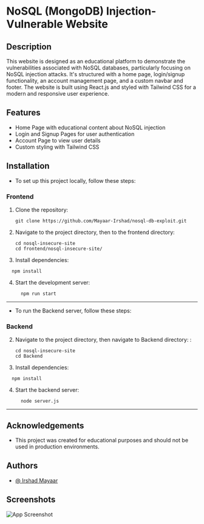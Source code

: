 # NoSQL (MongoDB) Injection-Vulnerable Website

## Description
This website is designed as an educational platform to demonstrate the vulnerabilities associated with NoSQL databases, particularly focusing on NoSQL injection attacks. It's structured with a home page, login/signup functionality, an account management page, and a custom navbar and footer. The website is built using React.js and styled with Tailwind CSS for a modern and responsive user experience.

## Features


- Home Page with educational content about NoSQL injection
- Login and Signup Pages for user authentication
- Account Page to view user details
- Custom styling with Tailwind CSS

## Installation


- To set up this project locally, follow these steps:

### Frontend

1. Clone the repository:
   ```
   git clone https://github.com/Mayaar-Irshad/nosql-db-exploit.git

2. Navigate to the project directory, then to the frontend directory:

      ```
      cd nosql-insecure-site
      cd frontend/nosql-insecure-site/

      ```
3. Install dependencies:
  ```
    npm install
  ```

4. Start the development server:
    ```
      npm run start
    ```

---
- To run the Backend server, follow these steps:

### Backend

2. Navigate to the project directory, then navigate to Backend directory: :

      ```
      cd nosql-insecure-site
      cd Backend

      ```
3. Install dependencies:
  ```
    npm install
  ```

4. Start the backend server:
    ```
      node server.js

----
    
## Acknowledgements

 - This project was created for educational purposes and should  not be used in production environments.





## Authors

- [@ Irshad Mayaar](https://github.com/Mayaar-Irshad)


## Screenshots

![App Screenshot](https://via.placeholder.com/468x300?text=App+Screenshot+Here)

